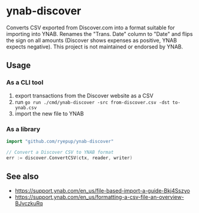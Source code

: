 # ynab-discover

Converts CSV exported from Discover.com into a format suitable for importing
into YNAB. Renames the "Trans. Date" column to "Date" and flips the sign on 
all amounts (Discover shows expenses as positive, YNAB expects negative). 
This project is not maintained or endorsed by YNAB.

## Usage

### As a CLI tool

1. export transactions from the Discover website as a CSV
2. run `go run ./cmd/ynab-discover -src from-discover.csv -dst to-ynab.csv`
3. import the new file to YNAB

### As a library

```go
import "github.com/ryepup/ynab-discover"

// Convert a Discover CSV to YNAB format
err := discover.ConvertCSV(ctx, reader, writer)
```

## See also

- <https://support.ynab.com/en_us/file-based-import-a-guide-Bkj4Sszyo>
- <https://support.ynab.com/en_us/formatting-a-csv-file-an-overview-BJvczkuRq>